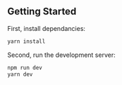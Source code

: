 ## Getting Started

First, install dependancies:

```bash
yarn install
````

Second, run the development server:

```bash
npm run dev
yarn dev
```

